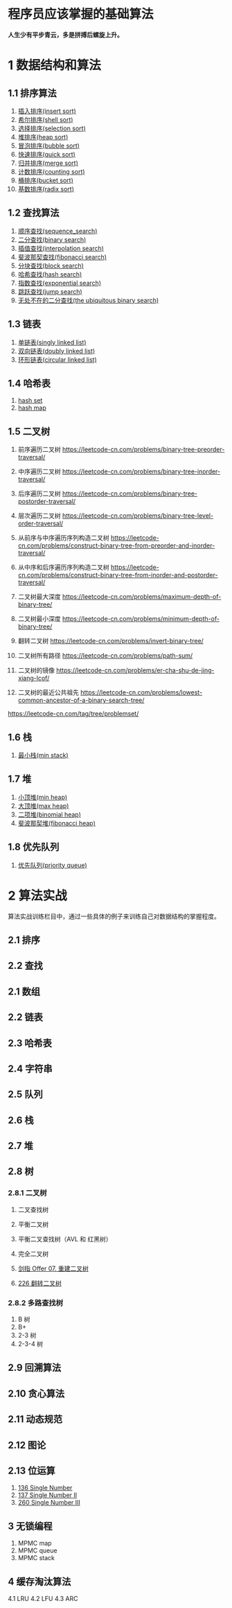 # 程序员应该掌握的基础算法

**人生少有平步青云，多是拼搏后螺旋上升。**

# 1 数据结构和算法

## 1.1 排序算法
1. [插入排序(insert sort)](https://github.com/xusworld/basic-algos/blob/master/algos/sort/insert_sort.h)
2. [希尔排序(shell sort)](https://github.com/xusworld/basic-algos/blob/master/algos/sort/shell_sort.h)
3. [选择排序(selection sort)](https://github.com/xusworld/basic-algos/blob/master/algos/sort/selection_sort.h)
4. [堆排序(heap sort)](https://github.com/xusworld/basic-algos/blob/master/algos/sort/heap_sort.h)
5. [冒泡排序(bubble sort)](https://github.com/xusworld/basic-algos/blob/master/algos/sort/bubble_sort.h)
6. [快速排序(quick sort)](https://github.com/xusworld/basic-algos/blob/master/algos/sort/quick_sort.h)
7. [归并排序(merge sort)](https://github.com/xusworld/basic-algos/blob/master/algos/sort/merge_sort.h)
8. [计数排序(counting sort)](https://github.com/xusworld/basic-algos/blob/master/algos/sort/counting_sort.h)
9. [桶排序(bucket sort)](https://github.com/xusworld/basic-algos/blob/master/algos/sort/bucket_sort.h)
10. [基数排序(radix sort)](https://github.com/xusworld/basic-algos/blob/master/algos/sort/radix_sort.h)

## 1.2 查找算法
1. [顺序查找(sequence_search)](https://github.com/xusworld/basic-algos/blob/master/algos/search/sequence_search.h)
2. [二分查找(binary search)](https://github.com/xusworld/basic-algos/blob/master/algos/search/binary_search.h)
3. [插值查找(interpolation search)](https://github.com/xusworld/basic-algos/blob/master/algos/search/interpolation_search.h)
4. [斐波那契查找(fibonacci search)](https://github.com/xusworld/basic-algos/blob/master/algos/search/fibonacci_search.h)
5. [分块查找(block search)](https://github.com/xusworld/basic-algos/blob/master/algos/search/block_search.h)
6. [哈希查找(hash search)](https://github.com/xusworld/basic-algos/blob/master/algos/search/hash_search.h)
7. [指数查找(exponential search)](https://github.com/xusworld/basic-algos/blob/master/algos/search/exponential_search.h)
8. [跳跃查找(jump search)](https://github.com/xusworld/basic-algos/blob/master/algos/search/jump_search.h)
9. [无处不在的二分查找(the ubiquitous binary search)](https://github.com/xusworld/basic-algos/blob/master/algos/search/the_ubiquitous_binary_search.h)

## 1.3 链表
1. [单链表(singly linked list)](https://github.com/xusworld/basic-algos/blob/master/algos/linked_list/singly_linked_list.h)
2. [双向链表(doubly linked list)](https://github.com/xusworld/basic-algos/blob/master/algos/linked_list/doubly_linked_list.h)
3. [环形链表(circular linked list)](https://github.com/xusworld/basic-algos/blob/master/algos/linked_list/circular_linked_list.h)



## 1.4 哈希表
1. [hash set](https://github.com/xusworld/basic-algos/blob/master/algos/hash/hash_set.h) 
2. [hash map](https://github.com/xusworld/basic-algos/blob/master/algos/hash/hash_map.h)

## 1.5 二叉树

1. 前序遍历二叉树
https://leetcode-cn.com/problems/binary-tree-preorder-traversal/

2. 中序遍历二叉树
https://leetcode-cn.com/problems/binary-tree-inorder-traversal/

3. 后序遍历二叉树
https://leetcode-cn.com/problems/binary-tree-postorder-traversal/

4. 层次遍历二叉树
https://leetcode-cn.com/problems/binary-tree-level-order-traversal/

5. 从前序与中序遍历序列构造二叉树
https://leetcode-cn.com/problems/construct-binary-tree-from-preorder-and-inorder-traversal/

6. 从中序和后序遍历序列构造二叉树
https://leetcode-cn.com/problems/construct-binary-tree-from-inorder-and-postorder-traversal/

7. 二叉树最大深度
https://leetcode-cn.com/problems/maximum-depth-of-binary-tree/

8. 二叉树最小深度
https://leetcode-cn.com/problems/minimum-depth-of-binary-tree/


8. 翻转二叉树
https://leetcode-cn.com/problems/invert-binary-tree/

9. 二叉树所有路径
https://leetcode-cn.com/problems/path-sum/

10. 二叉树的镜像
https://leetcode-cn.com/problems/er-cha-shu-de-jing-xiang-lcof/

11. 二叉树的最近公共祖先
https://leetcode-cn.com/problems/lowest-common-ancestor-of-a-binary-search-tree/



https://leetcode-cn.com/tag/tree/problemset/


## 1.6 栈
1. [最小栈(min stack)](https://github.com/xusworld/basic-algos/blob/master/algos/leetcode/155_min_stack.h) 

## 1.7 堆
1. [小顶堆(min heap)](https://github.com/xusworld/basic-algos/blob/master/algos/heap/min_heap.h)
2. [大顶堆(max heap)](https://github.com/xusworld/basic-algos/blob/master/algos/heap/max_heap.h)
3. [二项堆(binomial heap)](https://github.com/xusworld/basic-algos/blob/master/algos/heap/binomial_heap.h)
4. [斐波那契堆(fibonacci heap)](https://github.com/xusworld/basic-algos/blob/master/algos/heap/fibonacci_heap.h)

## 1.8 优先队列
1. [优先队列(priority queue)](https://github.com/xusworld/basic-algos/blob/master/algos/queue/priority_queue.h)

# 2 算法实战
算法实战训练栏目中，通过一些具体的例子来训练自己对数据结构的掌握程度。

## 2.1 排序

## 2.2 查找

## 2.1 数组

## 2.2 链表

## 2.3 哈希表

## 2.4 字符串

## 2.5 队列 

## 2.6 栈

## 2.7 堆 

## 2.8 树

### 2.8.1 二叉树
1. 二叉查找树
2. 平衡二叉树
3. 平衡二叉查找树（AVL 和 红黑树）
4. 完全二叉树

1. [剑指 Offer 07. 重建二叉树](https://leetcode-cn.com/problems/zhong-jian-er-cha-shu-lcof/)
2. [226 翻转二叉树](https://leetcode-cn.com/problems/invert-binary-tree/)


### 2.8.2 多路查找树

1. B 树
2. B+
3. 2-3 树
4. 2-3-4 树

## 2.9 回溯算法

## 2.10 贪心算法

## 2.11 动态规范

## 2.12 图论
 
## 2.13 位运算

1. [136 Single Number](https://leetcode.com/problems/single-number/)
2. [137 Single Number II](https://leetcode.com/problems/single-number-ii/)
3. [260 Single Number III](https://leetcode.com/problems/single-number-iii/)

## 3 无锁编程

1. MPMC map
2. MPMC queue
3. MPMC stack

## 4 缓存淘汰算法
4.1 LRU
4.2 LFU
4.3 ARC
